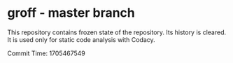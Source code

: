 # groff - master branch

This repository contains frozen state of the repository.
Its history is cleared. It is used only for static code
analysis with Codacy.

Commit Time: 1705467549